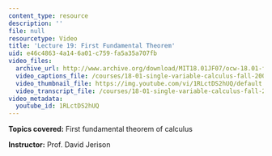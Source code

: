 ```yaml
---
content_type: resource
description: ''
file: null
resourcetype: Video
title: 'Lecture 19: First Fundamental Theorem'
uid: e46c4863-4a14-6a01-c759-fa5a35a707fb
video_files:
  archive_url: http://www.archive.org/download/MIT18.01JF07/ocw-18.01-f07-lec19_300k.mp4
  video_captions_file: /courses/18-01-single-variable-calculus-fall-2006/7c4b0e315eac5c6d86ac1ce01dde254f_1RLctDS2hUQ.vtt
  video_thumbnail_file: https://img.youtube.com/vi/1RLctDS2hUQ/default.jpg
  video_transcript_file: /courses/18-01-single-variable-calculus-fall-2006/d009101aee4d4c11142f6b477fc84ebe_1RLctDS2hUQ.pdf
video_metadata:
  youtube_id: 1RLctDS2hUQ
---
```


**Topics covered:** First fundamental theorem of calculus

**Instructor:** Prof. David Jerison